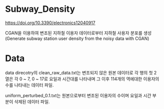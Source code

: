 # Subway_Density
https://doi.org/10.3390/electronics12040917

CGAN을 이용하여 변조된 지하철 이용자 데이터로부터 지하철 사용자 분포를 생성 (Generate subway station user density from the noisy data with CGAN)

# Data
data direcotry의 clean_raw_data.txt는 변조되지 않은 원본 데이터로 각 행의 첫 2열은 각 0 ~ 7, 0 ~ 17로 요일과 시간대를 나타내며 그 이후 114개의 역에대한 이용자의 수를 나타내는 데이터 파일.

uniform_perturbed_0.1.txt는 원본으로부터 변조된 이용자의 수이며 요일과 시간 부분이 삭제된 데이터 파일.

